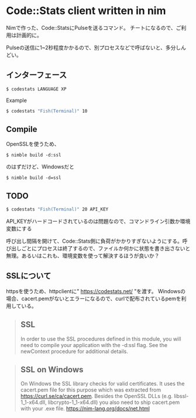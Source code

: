 # Code::Stats client written in nim
Nimで作った、Code::StatsにPulseを送るコマンド。
チートになるので、ご利用は計画的に。

Pulseの送信に1~2秒程度かかるので、別プロセスなどで呼ばないと、多分しんどい。

## インターフェース

```bash
$ codestats LANGUAGE XP
```

Example
```bash
$ codestats "Fish(Terminal)" 10
```

## Compile
OpenSSLを使うため、
```
$ nimble build -d:ssl
```
のはずだけど、Windowsだと
```
$ nimble build -d=ssl
```

## TODO
```bash
$ codestats "Fish(Terminal)" 20 API_KEY
```
API_KEYがハードコードされているのは問題なので、コマンドライン引数か環境変数にする

呼び出し間隔を開けて、Code::Stats側に負荷がかかりすぎないようにする。呼び出しごとにプロセスは終了するので、ファイルか何かに状態を書き出さないと無理。あるいはこれも、環境変数を使って解決するほうが良いか？

## SSLについて

httpsを使うため、httpclientに" https://codestats.net/ "を渡す。
Windowsの場合、cacert.pemがないとエラーになるので、curlで配布されているpemを利用している。

>## SSL
>In order to use the SSL procedures defined in this module, you will need to compile your application with the -d:ssl flag. See the newContext procedure for additional details.

>## SSL on Windows
>On Windows the SSL library checks for valid certificates. It uses the cacert.pem file for this purpose which was extracted from https://curl.se/ca/cacert.pem. Besides the OpenSSL DLLs (e.g. libssl-1_1-x64.dll, libcrypto-1_1-x64.dll) you also need to ship cacert.pem with your .exe file.
https://nim-lang.org/docs/net.html
